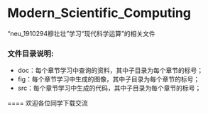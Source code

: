 # Modern_Scientific_Computing
“neu_1910294穆壮壮”学习“现代科学运算”的相关文件
### 文件目录说明:
* doc：每个章节学习中查询的资料，其中子目录为每个章节的标号；
* fig：每个章节学习中生成的图像，其中子目录为每个章节的标号；
* src：每个章节学习中生成的代码，其中子目录为每个章节的标号；

====
欢迎各位同学下载交流
